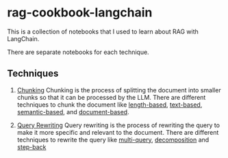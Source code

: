# rag-cookbook-langchain

This is a collection of notebooks that I used to learn about RAG with LangChain.

There are separate notebooks for each technique.

## Techniques

1. [Chunking](./techniques/chunking/README.md)
   Chunking is the process of splitting the document into smaller chunks so that it can be processed by the LLM. There are different techniques to chunk the document like [length-based](./techniques/chunking/length-based-chunking.ipynb), [text-based](./techniques/chunking/text-based-chunking.ipynb), [semantic-based](./techniques/chunking/semantic-based-chunking.ipynb), and [document-based](./techniques/chunking/document-based-chunking.ipynb).

2. [Query Rewriting](./techniques/query-rewriting/README.md)
   Query rewriting is the process of rewriting the query to make it more specific and relevant to the document. There are different techniques to rewrite the query like [multi-query](./techniques/query-rewriting/multi-query-rewriting.ipynb), [decomposition](./techniques/query-rewriting/decomposition-query-rewriting.ipynb) and [step-back](./techniques/query-rewriting/step-back-query-rewriting.ipynb)
